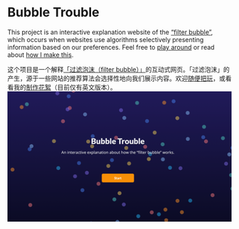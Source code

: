 # Bubble Trouble
This project is an interactive explanation website of the [“filter bubble”](https://en.wikipedia.org/wiki/Filter_bubble), which occurs when websites use algorithms selectively presenting information based on our preferences. Feel free to [play around](https://sylvesterlau.xyz/bubble-trouble/) or read about [how I make this](https://sylvesterlau.xyz/work/filter-bubble.html).

这个项目是一个解释[「过滤泡沫（filter bubble）」](https://zh.wikipedia.org/zh-cn/過濾氣泡)的互动式网页。「过滤泡沫」的产生，源于一些网站的推荐算法会选择性地向我们展示内容。欢迎[随便把玩](https://sylvesterlau.xyz/bubble-trouble/)，或看看我的[制作花絮](https://sylvesterlau.xyz/work/filter-bubble.html)（目前仅有英文版本）。
![image](https://github.com/sylvesterlau/bubble-trouble/raw/master/screenshots/screenshot_1.png)
